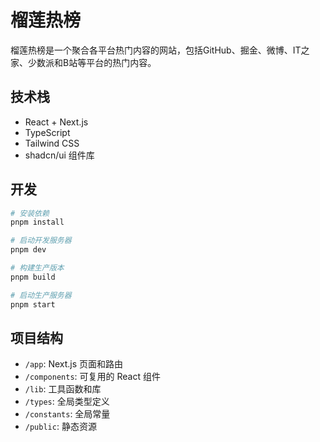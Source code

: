 # 榴莲热榜

榴莲热榜是一个聚合各平台热门内容的网站，包括GitHub、掘金、微博、IT之家、少数派和B站等平台的热门内容。

## 技术栈

- React + Next.js
- TypeScript
- Tailwind CSS
- shadcn/ui 组件库

## 开发

```bash
# 安装依赖
pnpm install

# 启动开发服务器
pnpm dev

# 构建生产版本
pnpm build

# 启动生产服务器
pnpm start
```

## 项目结构

- `/app`: Next.js 页面和路由
- `/components`: 可复用的 React 组件
- `/lib`: 工具函数和库
- `/types`: 全局类型定义
- `/constants`: 全局常量
- `/public`: 静态资源

